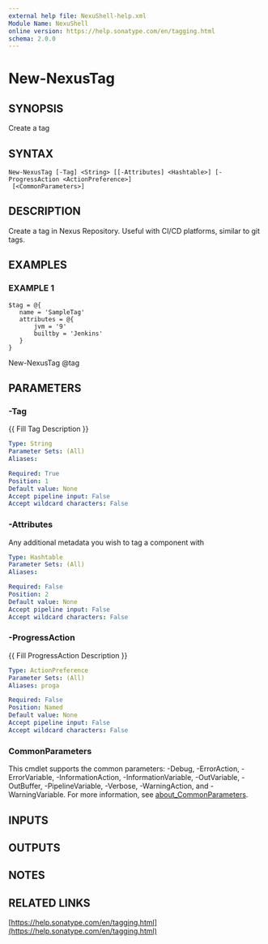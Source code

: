 ```yaml
---
external help file: NexuShell-help.xml
Module Name: NexuShell
online version: https://help.sonatype.com/en/tagging.html
schema: 2.0.0
---
```


# New-NexusTag

## SYNOPSIS
Create a tag

## SYNTAX

```
New-NexusTag [-Tag] <String> [[-Attributes] <Hashtable>] [-ProgressAction <ActionPreference>]
 [<CommonParameters>]
```

## DESCRIPTION
Create a tag in Nexus Repository.
Useful with CI/CD platforms, similar to git tags.

## EXAMPLES

### EXAMPLE 1
```
$tag = @{
   name = 'SampleTag'
   attributes = @{
       jvm = '9'
       builtby = 'Jenkins'
   }
}
```

New-NexusTag @tag

## PARAMETERS

### -Tag
{{ Fill Tag Description }}

```yaml
Type: String
Parameter Sets: (All)
Aliases:

Required: True
Position: 1
Default value: None
Accept pipeline input: False
Accept wildcard characters: False
```

### -Attributes
Any additional metadata you wish to tag a component with

```yaml
Type: Hashtable
Parameter Sets: (All)
Aliases:

Required: False
Position: 2
Default value: None
Accept pipeline input: False
Accept wildcard characters: False
```

### -ProgressAction
{{ Fill ProgressAction Description }}

```yaml
Type: ActionPreference
Parameter Sets: (All)
Aliases: proga

Required: False
Position: Named
Default value: None
Accept pipeline input: False
Accept wildcard characters: False
```

### CommonParameters
This cmdlet supports the common parameters: -Debug, -ErrorAction, -ErrorVariable, -InformationAction, -InformationVariable, -OutVariable, -OutBuffer, -PipelineVariable, -Verbose, -WarningAction, and -WarningVariable. For more information, see [about_CommonParameters](http://go.microsoft.com/fwlink/?LinkID=113216).

## INPUTS

## OUTPUTS

## NOTES

## RELATED LINKS

[https://help.sonatype.com/en/tagging.html](https://help.sonatype.com/en/tagging.html)

